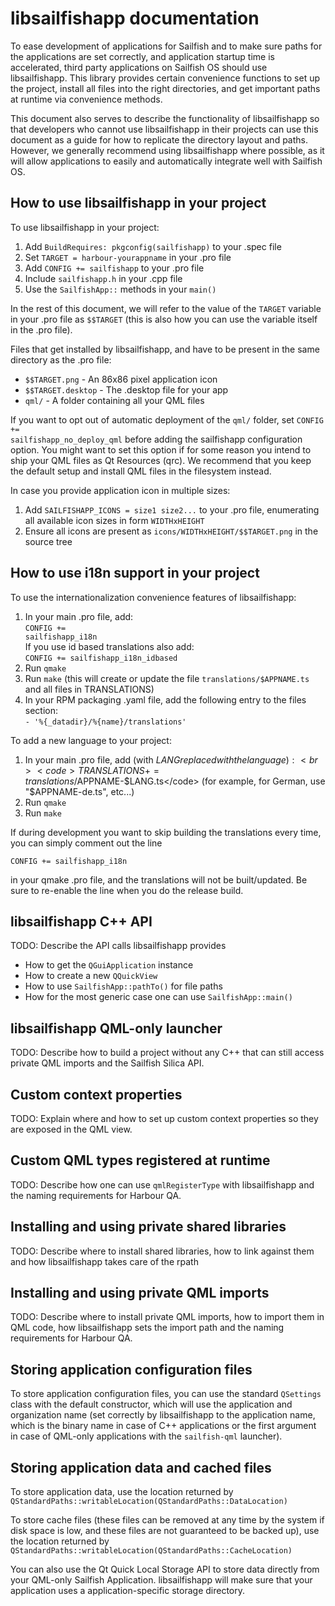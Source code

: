 libsailfishapp documentation
============================

To ease development of applications for Sailfish and to make sure paths for the
applications are set correctly, and application startup time is accelerated,
third party applications on Sailfish OS should use libsailfishapp. This library
provides certain convenience functions to set up the project, install all files
into the right directories, and get important paths at runtime via convenience
methods.

This document also serves to describe the functionality of libsailfishapp so
that developers who cannot use libsailfishapp in their projects can use this
document as a guide for how to replicate the directory layout and paths.
However, we generally recommend using libsailfishapp where possible, as it will
allow applications to easily and automatically integrate well with Sailfish OS.


How to use libsailfishapp in your project
-----------------------------------------

To use libsailfishapp in your project:

 1. Add <code>BuildRequires: pkgconfig(sailfishapp)</code> to your .spec file
 2. Set <code>TARGET = harbour-yourappname</code> in your .pro file
 3. Add <code>CONFIG += sailfishapp</code> to your .pro file
 4. Include <code>sailfishapp.h</code> in your .cpp file
 5. Use the <code>SailfishApp::</code> methods in your <code>main()</code>

In the rest of this document, we will refer to the value of the
<code>TARGET</code> variable in your .pro file as <code>$$TARGET</code>
(this is also how you can use the variable itself in the .pro file).

Files that get installed by libsailfishapp, and have to
be present in the same directory as the .pro file:

 * <code>$$TARGET.png</code> - An 86x86 pixel application icon
 * <code>$$TARGET.desktop</code> - The .desktop file for your app
 * <code>qml/</code> - A folder containing all your QML files

If you want to opt out of automatic deployment of the <code>qml/</code>
folder, set <code>CONFIG += sailfishapp_no_deploy_qml</code> before adding
the sailfishapp configuration option. You might want to set this option if
for some reason you intend to ship your QML files as Qt Resources (qrc).
We recommend that you keep the default setup and install QML files in the
filesystem instead.

In case you provide application icon in multiple sizes:

 1. Add <code>SAILFISHAPP_ICONS = size1 size2...</code> to your .pro file,
    enumerating all available icon sizes in form <code>WIDTHxHEIGHT</code>
 2. Ensure all icons are present as <code>icons/WIDTHxHEIGHT/$$TARGET.png</code>
    in the source tree

How to use i18n support in your project
---------------------------------------

To use the internationalization convenience features of libsailfishapp:

 1. In your main .pro file, add:<br><code>CONFIG += sailfishapp_i18n</code>
 <br>If you use id based translations also add:<br><code>CONFIG += sailfishapp_i18n_idbased</code>
 2. Run <code>qmake</code>
 3. Run <code>make</code> (this will create or update the file <code>translations/$APPNAME.ts</code> and all files 
    in TRANSLATIONS)
 4. In your RPM packaging .yaml file, add the following entry to
    the files section:<br><code>- '%{_datadir}/%{name}/translations'</code>

To add a new language to your project:

 1. In your main .pro file, add (with $LANG replaced with the language):
    <br><code>TRANSLATIONS += translations/$APPNAME-$LANG.ts</code>
    (for example, for German, use "$APPNAME-de.ts", etc...)
 2. Run <code>qmake</code>
 3. Run <code>make</code>

If during development you want to skip building the translations
every time, you can simply comment out the line

    CONFIG += sailfishapp_i18n

in your qmake .pro file, and the translations will not be built/updated.
Be sure to re-enable the line when you do the release build.

libsailfishapp C++ API
----------------------

TODO: Describe the API calls libsailfishapp provides

 * How to get the <code>QGuiApplication</code> instance
 * How to create a new <code>QQuickView</code>
 * How to use <code>SailfishApp::pathTo()</code> for file paths
 * How for the most generic case one can use <code>SailfishApp::main()</code>

libsailfishapp QML-only launcher
--------------------------------

TODO: Describe how to build a project without any C++ that can
still access private QML imports and the Sailfish Silica API.

Custom context properties
-------------------------

TODO: Explain where and how to set up custom context properties
so they are exposed in the QML view.

Custom QML types registered at runtime
--------------------------------------

TODO: Describe how one can use <code>qmlRegisterType</code> with
libsailfishapp and the naming requirements for Harbour QA.

Installing and using private shared libraries
---------------------------------------------

TODO: Describe where to install shared libraries, how to link
against them and how libsailfishapp takes care of the rpath

Installing and using private QML imports
----------------------------------------

TODO: Describe where to install private QML imports, how to
import them in QML code, how libsailfishapp sets the import path
and the naming requirements for Harbour QA.

Storing application configuration files
---------------------------------------

To store application configuration files, you can use the standard
<code>QSettings</code> class with the default constructor, which
will use the application and organization name (set correctly by
libsailfishapp to the application name, which is the binary name in
case of C++ applications or the first argument in case of QML-only
applications with the <code>sailfish-qml</code> launcher).

Storing application data and cached files
-----------------------------------------

To store application data, use the location returned by
<code>QStandardPaths::writableLocation(QStandardPaths::DataLocation)</code>

To store cache files (these files can be removed at any time by the
system if disk space is low, and these files are not guaranteed to
be backed up), use the location returned by
<code>QStandardPaths::writableLocation(QStandardPaths::CacheLocation)</codE>

You can also use the Qt Quick Local Storage API to store data directly
from your QML-only Sailfish Application. libsailfishapp will make sure
that your application uses a application-specific storage directory.
